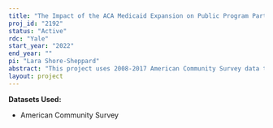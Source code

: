 ```yaml
---
title: "The Impact of the ACA Medicaid Expansion on Public Program Participation and Labor Market Outcomes of Low-Wage Workers"
proj_id: "2192"
status: "Active"
rdc: "Yale"
start_year: "2022"
end_year: ""
pi: "Lara Shore-Sheppard"
abstract: "This project uses 2008-2017 American Community Survey data to examine the impact of the 2010 Affordable Care Act (ACA), the largest health reform in a generation, on low-income individuals. The project focuses on three questions of interest: (1) how ACA Medicaid expansions affected health insurance coverage, (2) how ACA Medicaid expansions affected participation in other non-health safety net programs, and (3) how ACA Medicaid expansions affected employment and wages.  We use a county-border-pair design to assess how individuals living in states with ACA Medicaid eligibility expansions compare to those living just on the other side of a state border without such expansions."
layout: project
---
```


**Datasets Used:**

  - American Community Survey 

